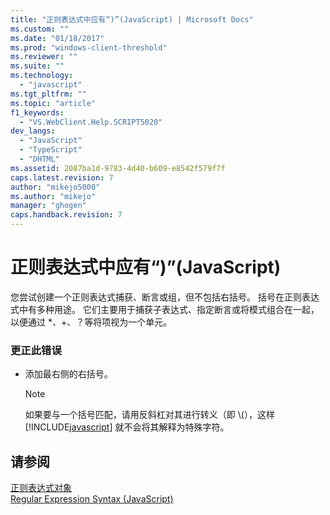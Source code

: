 ```yaml
---
title: "正则表达式中应有“)”(JavaScript) | Microsoft Docs"
ms.custom: ""
ms.date: "01/18/2017"
ms.prod: "windows-client-threshold"
ms.reviewer: ""
ms.suite: ""
ms.technology: 
  - "javascript"
ms.tgt_pltfrm: ""
ms.topic: "article"
f1_keywords: 
  - "VS.WebClient.Help.SCRIPT5020"
dev_langs: 
  - "JavaScript"
  - "TypeScript"
  - "DHTML"
ms.assetid: 2087ba1d-9783-4d40-b609-e8542f579f7f
caps.latest.revision: 7
author: "mikejo5000"
ms.author: "mikejo"
manager: "ghogen"
caps.handback.revision: 7
---
```

# 正则表达式中应有“)”(JavaScript)
您尝试创建一个正则表达式捕获、断言或组，但不包括右括号。  括号在正则表达式中有多种用途。  它们主要用于捕获子表达式、指定断言或将模式组合在一起，以便通过 \*、\+、？等将项视为一个单元。  
  
### 更正此错误  
  
-   添加最右侧的右括号。  
  
    > [!NOTE]
    >  如果要与一个括号匹配，请用反斜杠对其进行转义（即 \\\(），这样 [!INCLUDE[javascript](../../javascript/includes/javascript-md.md)] 就不会将其解释为特殊字符。  
  
## 请参阅  
 [正则表达式对象](../../javascript/reference/regular-expression-object-javascript.md)   
 [Regular Expression Syntax \(JavaScript\)](http://msdn.microsoft.com/zh-cn/ab0766e1-7037-45ed-aa23-706f58358c0e)